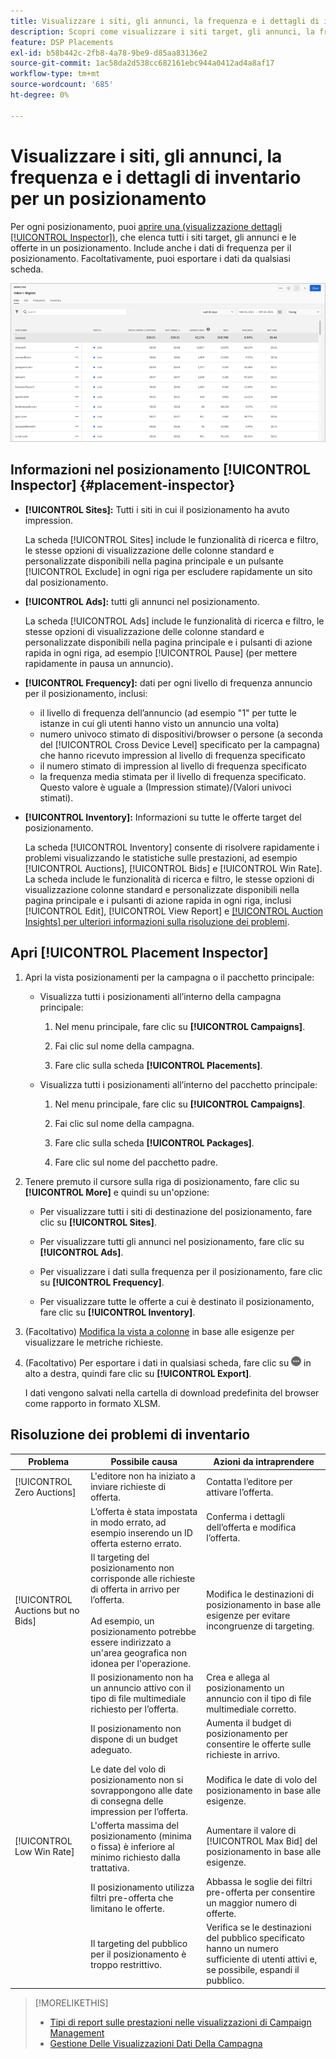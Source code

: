 ```yaml
---
title: Visualizzare i siti, gli annunci, la frequenza e i dettagli di inventario per un posizionamento
description: Scopri come visualizzare i siti target, gli annunci, la frequenza e i dati di inventario per un posizionamento.
feature: DSP Placements
exl-id: b58b442c-2fb8-4a78-9be9-d85aa83136e2
source-git-commit: 1ac58da2d538cc682161ebc944a0412ad4a8af17
workflow-type: tm+mt
source-wordcount: '685'
ht-degree: 0%

---
```


# Visualizzare i siti, gli annunci, la frequenza e i dettagli di inventario per un posizionamento

Per ogni posizionamento, puoi [aprire una (visualizzazione dettagli [!UICONTROL Inspector])](placement-details-view.md), che elenca tutti i siti target, gli annunci e le offerte in un posizionamento. Include anche i dati di frequenza per il posizionamento. Facoltativamente, puoi esportare i dati da qualsiasi scheda.

![Ispettore posizionamento](/help/dsp/assets/placement-inspector.png)

## Informazioni nel posizionamento [!UICONTROL Inspector] {#placement-inspector}

* **[!UICONTROL Sites]:** Tutti i siti in cui il posizionamento ha avuto impression.

  La scheda [!UICONTROL Sites] include le funzionalità di ricerca e filtro, le stesse opzioni di visualizzazione delle colonne standard e personalizzate disponibili nella pagina principale e un pulsante [!UICONTROL Exclude] in ogni riga per escludere rapidamente un sito dal posizionamento.

* **[!UICONTROL Ads]:** tutti gli annunci nel posizionamento.

  La scheda [!UICONTROL Ads] include le funzionalità di ricerca e filtro, le stesse opzioni di visualizzazione delle colonne standard e personalizzate disponibili nella pagina principale e i pulsanti di azione rapida in ogni riga, ad esempio [!UICONTROL Pause] (per mettere rapidamente in pausa un annuncio).

* **[!UICONTROL Frequency]:** dati per ogni livello di frequenza annuncio per il posizionamento, inclusi:
   * il livello di frequenza dell’annuncio (ad esempio &quot;1&quot; per tutte le istanze in cui gli utenti hanno visto un annuncio una volta)
   * numero univoco stimato di dispositivi/browser o persone (a seconda del [!UICONTROL Cross Device Level] specificato per la campagna) che hanno ricevuto impression al livello di frequenza specificato
   * il numero stimato di impression al livello di frequenza specificato
   * la frequenza media stimata per il livello di frequenza specificato. Questo valore è uguale a (Impression stimate)/(Valori univoci stimati).

* **[!UICONTROL Inventory]:** Informazioni su tutte le offerte target del posizionamento.

  La scheda [!UICONTROL Inventory] consente di risolvere rapidamente i problemi visualizzando le statistiche sulle prestazioni, ad esempio [!UICONTROL Auctions], [!UICONTROL Bids] e [!UICONTROL Win Rate]. La scheda include le funzionalità di ricerca e filtro, le stesse opzioni di visualizzazione colonne standard e personalizzate disponibili nella pagina principale e i pulsanti di azione rapida in ogni riga, inclusi [!UICONTROL Edit], [!UICONTROL View Report] e [[!UICONTROL Auction Insights] per ulteriori informazioni sulla risoluzione dei problemi](/help/dsp/inventory/private-deal-auction-insights.md).

## Apri [!UICONTROL Placement Inspector]

1. Apri la vista posizionamenti per la campagna o il pacchetto principale:

   * Visualizza tutti i posizionamenti all’interno della campagna principale:

      1. Nel menu principale, fare clic su **[!UICONTROL Campaigns]**.

      1. Fai clic sul nome della campagna.

      1. Fare clic sulla scheda **[!UICONTROL Placements]**.

   * Visualizza tutti i posizionamenti all’interno del pacchetto principale:

      1. Nel menu principale, fare clic su **[!UICONTROL Campaigns]**.

      1. Fai clic sul nome della campagna.

      1. Fare clic sulla scheda **[!UICONTROL Packages]**.

      1. Fare clic sul nome del pacchetto padre.

1. Tenere premuto il cursore sulla riga di posizionamento, fare clic su **[!UICONTROL More]** e quindi su un&#39;opzione:

   * Per visualizzare tutti i siti di destinazione del posizionamento, fare clic su **[!UICONTROL Sites]**.

   * Per visualizzare tutti gli annunci nel posizionamento, fare clic su **[!UICONTROL Ads]**.

   * Per visualizzare i dati sulla frequenza per il posizionamento, fare clic su **[!UICONTROL Frequency]**.

   * Per visualizzare tutte le offerte a cui è destinato il posizionamento, fare clic su **[!UICONTROL Inventory]**.

1. (Facoltativo) [Modifica la vista a colonne](campaign-data-views-manage.md#column-view-change) in base alle esigenze per visualizzare le metriche richieste.

1. (Facoltativo) Per esportare i dati in qualsiasi scheda, fare clic su ![Altro](/help/search-social-commerce/assets/more.png "Altro") in alto a destra, quindi fare clic su **[!UICONTROL Export]**.

   I dati vengono salvati nella cartella di download predefinita del browser come rapporto in formato XLSM.

## Risoluzione dei problemi di inventario

| Problema | Possibile causa | Azioni da intraprendere |
| -----------| ---------- | ---------- |
| [!UICONTROL Zero Auctions] | L&#39;editore non ha iniziato a inviare richieste di offerta. | Contatta l’editore per attivare l’offerta. |
| | L’offerta è stata impostata in modo errato, ad esempio inserendo un ID offerta esterno errato. | Conferma i dettagli dell’offerta e modifica l’offerta. |
| [!UICONTROL Auctions but no Bids] | Il targeting del posizionamento non corrisponde alle richieste di offerta in arrivo per l’offerta. <br><br> Ad esempio, un posizionamento potrebbe essere indirizzato a un&#39;area geografica non idonea per l&#39;operazione. | Modifica le destinazioni di posizionamento in base alle esigenze per evitare incongruenze di targeting. |
| | Il posizionamento non ha un annuncio attivo con il tipo di file multimediale richiesto per l’offerta. | Crea e allega al posizionamento un annuncio con il tipo di file multimediale corretto. |
| | Il posizionamento non dispone di un budget adeguato. | Aumenta il budget di posizionamento per consentire le offerte sulle richieste in arrivo. |
| | Le date del volo di posizionamento non si sovrappongono alle date di consegna delle impression per l’offerta. | Modifica le date di volo del posizionamento in base alle esigenze. |
| [!UICONTROL Low Win Rate] | L&#39;offerta massima del posizionamento (minima o fissa) è inferiore al minimo richiesto dalla trattativa. | Aumentare il valore di [!UICONTROL Max Bid] del posizionamento in base alle esigenze. |
| | Il posizionamento utilizza filtri pre-offerta che limitano le offerte. | Abbassa le soglie dei filtri pre-offerta per consentire un maggior numero di offerte. |
| | Il targeting del pubblico per il posizionamento è troppo restrittivo. | Verifica se le destinazioni del pubblico specificato hanno un numero sufficiente di utenti attivi e, se possibile, espandi il pubblico. |

>[!MORELIKETHIS]
>
>* [Tipi di report sulle prestazioni nelle visualizzazioni di Campaign Management](campaign-reports-about.md)
>* [Gestione Delle Visualizzazioni Dati Della Campagna](campaign-data-views-manage.md)
